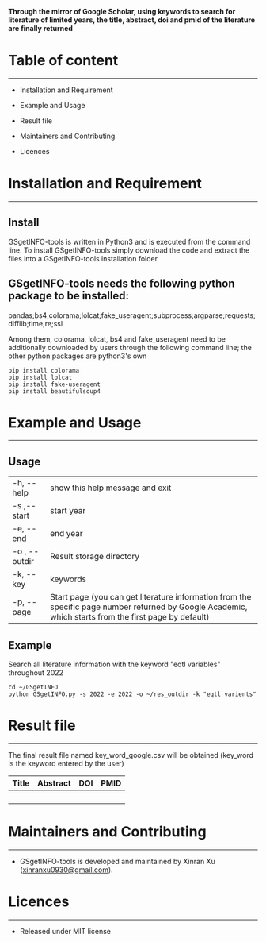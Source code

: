 **Through the mirror of Google Scholar, using keywords to search for literature of limited years, the title, abstract, doi and pmid of the literature are finally returned**

# Table of content

---

- Installation and Requirement

- Example and Usage

- Result file

- Maintainers and Contributing

- Licences

# Installation and Requirement

---

## Install

GSgetINFO-tools is written in Python3 and is executed from the command line. To install GSgetINFO-tools simply download the code and extract the files into a GSgetINFO-tools installation folder.

## GSgetINFO-tools needs the following python package to be installed:

pandas;bs4;colorama;lolcat;fake_useragent;subprocess;argparse;requests;difflib;time;re;ssl

Among them, colorama, lolcat, bs4 and fake_useragent need to be additionally downloaded by users through the following command line; the other python packages are python3's own

```Shell
pip install colorama
pip install lolcat
pip install fake-useragent
pip install beautifulsoup4
```

# Example and Usage

---

## Usage

|||
|-|-|
|-h, --help|show this help message and exit|
|-s ,--start|start year|
|-e, --end|end year|
|-o , --outdir|Result storage directory|
|-k, --key|keywords|
|-p, --page|Start page (you can get literature information from the specific page number returned by Google Academic, which starts from the first page by default)|

## Example

Search all literature information with the keyword "eqtl variables" throughout 2022

```Shell
cd ~/GSgetINFO
python GSgetINFO.py -s 2022 -e 2022 -o ~/res_outdir -k "eqtl varients"
```

# Result file

---

The final result file named key_word_google.csv will be obtained (key_word is the keyword entered by the user)

|Title|Abstract|DOI|PMID|
|-|-|-|-|
|　|　|　|　|

# Maintainers and Contributing

---

- GSgetINFO-tools is developed and maintained by Xinran Xu (xinranxu0930@gmail.com).

# Licences

---

- Released under MIT license

